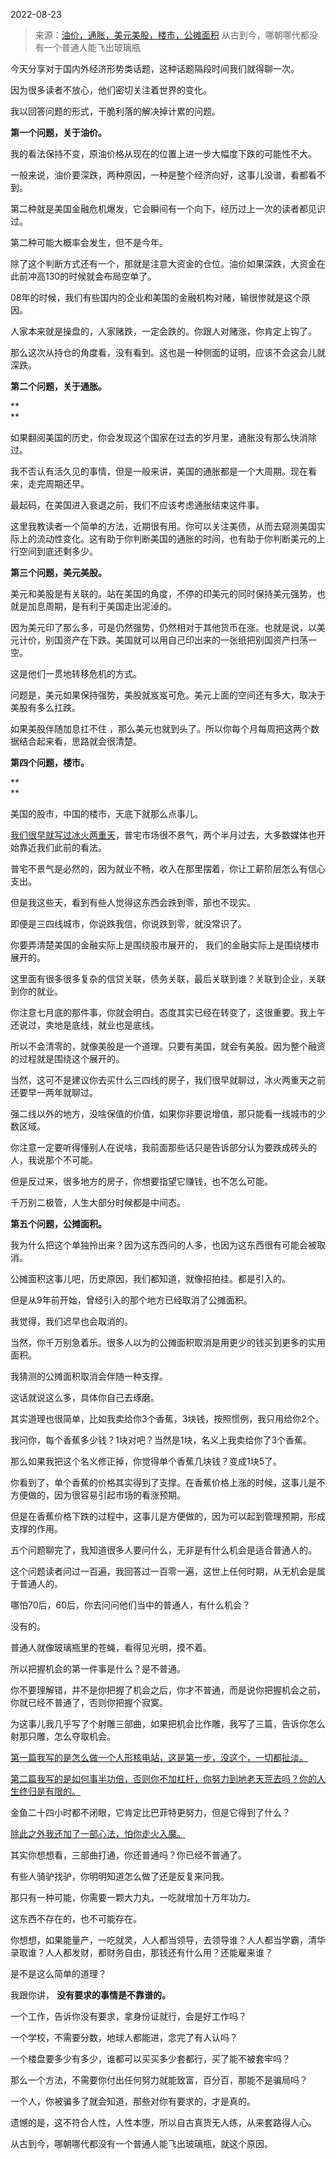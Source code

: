 2022-08-23

> 来源：[油价，通胀，美元美股，楼市，公摊面积](http://mp.weixin.qq.com/s?__biz=MzU3NDc5Nzc0NQ==&mid=2247519869&idx=2&sn=40854628c3108865fbf22239a9d224b1&chksm=fd2e2ca3ca59a5b5a02bb28db6bca1183976916b741690a16d8571e93cc36f2839e45ec737fc&scene=27#wechat_redirect)
> 从古到今，哪朝哪代都没有一个普通人能飞出玻璃瓶

今天分享对于国内外经济形势类话题，这种话题隔段时间我们就得聊一次。  

  

因为很多读者不放心，他们密切关注着世界的变化。  

  

我以回答问题的形式，干脆利落的解决掉计累的问题。  

  

 **第一个问题，关于油价。**

  

我的看法保持不变，原油价格从现在的位置上进一步大幅度下跌的可能性不大。  

  

一般来说，油价要深跌，两种原因，一种是整个经济向好，这事儿没谱，看都看不到。

  

第二种就是美国金融危机爆发，它会瞬间有一个向下，经历过上一次的读者都见识过。

  

第二种可能大概率会发生，但不是今年。  

  

除了这个判断方式还有一个，那就是注意大资金的仓位。油价如果深跌，大资金在此前冲高130的时候就会布局空单了。  

  

08年的时候，我们有些国内的企业和美国的金融机构对赌，输很惨就是这个原因。  

  

人家本来就是操盘的，人家赌跌，一定会跌的。你跟人对赌涨，你肯定上钩了。

  

那么这次从持仓的角度看，没有看到。这也是一种侧面的证明，应该不会这会儿就深跌。

  

 **第二个问题，关于通胀。**

 **  
**

如果翻阅美国的历史，你会发现这个国家在过去的岁月里，通胀没有那么快消除过。  

  

我不否认有活久见的事情，但是一般来讲，美国的通胀都是一个大周期。现在看来，走完周期还早。  

  

最起码，在美国进入衰退之前，我们不应该考虑通胀结束这件事。  

  

这里我教读者一个简单的方法，近期很有用。你可以关注美债，从而去窥测美国实际上的流动性变化。这有助于你判断美国的通胀的时间，也有助于你判断美元的上行空间到底还剩多少。

  

 **第三个问题，美元美股。**

  

美元和美股是有关联的。站在美国的角度，不停的印美元的同时保持美元强势，也就是加息周期，是有利于美国走出泥淖的。

  

因为美元印了那么多，可是仍然强势，仍然相对于其他货币在涨。也就是说，以美元计价，别国资产在下跌。美国就可以用自己印出来的一张纸把别国资产扫荡一空。

  

这是他们一贯地转移危机的方式。

  

问题是，美元如果保持强势，美股就岌岌可危。美元上面的空间还有多大，取决于美股有多么扛跌。

  

如果美股伴随加息扛不住 ，那么美元也就到头了。所以你每个月每周把这两个数据结合起来看，思路就会很清楚。

  

 **第四个问题，楼市。**

 **  
**

美国的股市，中国的楼市，天底下就那么点事儿。

  

[
我们很早就写过冰火两重天](http://mp.weixin.qq.com/s?__biz=MzU0MjYwNDU2Mw==&mid=2247505780&idx=1&sn=561c6930742277225231a4608d6e8233&chksm=fb1abb08cc6d321e87b4a6599e9a6d6a28854c81c78ac8a9da6098e64c6c7b39f0421651fc5a&scene=21#wechat_redirect)，普宅市场很不景气，两个半月过去，大多数媒体也开始靠近我们此前的看法。

  

普宅不景气是必然的，因为就业不畅，收入在那里摆着，你让工薪阶层怎么有信心支出。  

  

但是我这些天，看到有些人觉得这东西会跌到零，那也不现实。

  

即便是三四线城市，你说跌我信，你说跌到零，就没常识了。  

  

你要弄清楚美国的金融实际上是围绕股市展开的， 我们的金融实际上是围绕楼市展开的。  

  

这里面有很多很多复杂的信贷关联，债务关联，最后关联到谁？关联到企业，关联到你的就业。  

  

你注意七月底的那件事，你就会明白。态度其实已经在转变了，这很重要。我上午还说过，卖地是底线，就业也是底线。

  

所以不会清零的，就像美股是一个道理。只要有美国，就会有美股。因为整个融资的过程就是围绕这个展开的。  

  

当然，这可不是建议你去买什么三四线的房子，我们很早就聊过，冰火两重天之前还要早一两年就聊过。  

  

强二线以外的地方，没啥保值的价值，如果你非要说增值，那只能看一线城市的少数区域。  

  

你注意一定要听得懂别人在说啥，我前面那些话只是告诉部分认为要跌成砖头的人，我说那个不可能。  

  

但是反过来，很多地方的房子，你想要指望它赚钱，也不怎么可能。

  

千万别二极管，人生大部分时候都是中间态。  

  

 **第五个问题，公摊面积。**

  

我为什么把这个单独拎出来？因为这东西问的人多，也因为这东西很有可能会被取消。  

  

公摊面积这事儿吧，历史原因，我们都知道，就像招拍挂。都是引入的。

  

但是从9年前开始，曾经引入的那个地方已经取消了公摊面积。

  

我觉得，我们迟早也会取消的。

  

当然，你千万别急着乐。很多人以为的公摊面积取消是用更少的钱买到更多的实用面积。

  

我猜测的公摊面积取消会伴随一种支撑。

  

这话就说这么多，具体你自己去琢磨。

  

其实道理也很简单，比如我卖给你3个香蕉，3块钱，按照惯例，我只用给你2个。  

  

我问你，每个香蕉多少钱？1块对吧？当然是1块，名义上我卖给你了3个香蕉。  

  

那么如果我把这个名义修正掉，你觉得单个香蕉几块钱？变成1块5了。  

  

你看到了，单个香蕉的价格其实得到了支撑。在香蕉价格上涨的时候，这事儿是不方便做的，因为很容易引起市场的看涨预期。  

  

但是在香蕉价格下跌的过程中，这事儿是方便做的，因为可以起到管理预期，形成支撑的作用。

  

五个问题聊完了，我知道很多人要问什么，无非是有什么机会是适合普通人的。  

  

这个问题读者问过一百遍，我回答过一百零一遍，这世上任何时期，从无机会是属于普通人的。  

  

哪怕70后，60后，你去问问他们当中的普通人，有什么机会？

  

没有的。  

  

普通人就像玻璃瓶里的苍蝇，看得见光明，摸不着。  

  

所以把握机会的第一件事是什么？是不普通。  

  

你不要理解错，并不是你把握了机会之后，你才不普通，而是说你把握机会之前，你就已经不普通了，否则你把握个寂寞。

  

为这事儿我几乎写了个射雕三部曲，如果把机会比作雕，我写了三篇，告诉你怎么射那只雕，怎么夺取机会。  

  

[第一篇我写的是怎么做一个人形核电站，这是第一步，没这个，一切都扯淡。](http://mp.weixin.qq.com/s?__biz=MzU0MjYwNDU2Mw==&mid=2247507224&idx=1&sn=48d8ac37ebb9a64a251b652dff7836f4&chksm=fb1ab164cc6d38721f04f5030f0073d6869beef853d9e210fb03cf2849d358a1e152ed0c0801&scene=21#wechat_redirect)  

  

[第二篇我写的是如何事半功倍，否则你不加杠杆，你努力到地老天荒去吗？你的人生终归是有限的。](http://mp.weixin.qq.com/s?__biz=MzU0MjYwNDU2Mw==&mid=2247507339&idx=1&sn=1da273ca6f7694bd9240229b308d6dd4&chksm=fb1ab1f7cc6d38e171704aaa9733934657795707ddb0094fc67768f22c2309713c0d5169a42b&scene=21#wechat_redirect)

  

金鱼二十四小时都不闭眼，它肯定比巴菲特更努力，但是它得到了什么？  

  

[除此之外我还加了一部心法，怕你走火入魔。  
](http://mp.weixin.qq.com/s?__biz=MzU3NDc5Nzc0NQ==&mid=2247519539&idx=1&sn=da0e3d15504b5585a19cfc2c0ae6060b&chksm=fd2e2fedca59a6fbac513f1f6233abba0b4e1cd9f48adbe6265161175278a02e50bbe6bd59cd&scene=21#wechat_redirect)

  

其实你想想看，三部曲打通，你还普通吗？你已经不普通了。  

  

有些人骑驴找驴，你明明知道怎么做了还是反复来问我。

  

那只有一种可能，你需要一颗大力丸，一吃就增加十万年功力。

  

这东西不存在的，也不可能存在。  

  

你想想，如果能量产，一吃就灵，人人都当领导，去领导谁？人人都当学霸，清华录取谁？人人都发财，都财务自由，那钱还有什么用？还能雇来谁？

  

是不是这么简单的道理？  

  

我跟你讲， **没有要求的事情是不靠谱的。**

  

一个工作，告诉你没有要求，拿身份证就行，会是好工作吗？

  

一个学校，不需要分数，地球人都能进，念完了有人认吗？

  

一个楼盘要多少有多少，谁都可以买买多少套都行，买了能不被套牢吗？

  

那么一个方法，不需要你付出任何努力就能致富，百分百，那能不是骗局吗？

  

一个人，你被骗多了就会知道，那些对你有要求的，才是真的。

  

遗憾的是，这不符合人性，人性本堕，所以自古真货无人练，从来套路得人心。

  

从古到今，哪朝哪代都没有一个普通人能飞出玻璃瓶，就这个原因。

